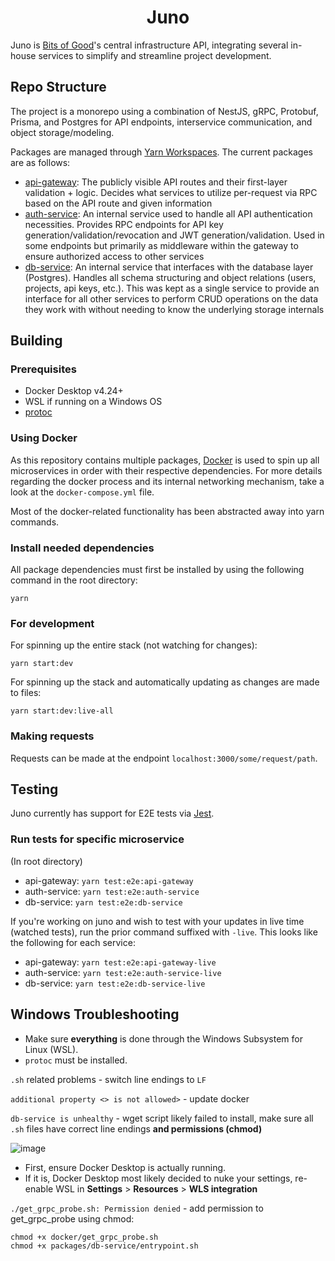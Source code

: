 
<h1 align="center">
  Juno
</h1>

Juno is [Bits of Good](https://bitsofgood.org/)'s central infrastructure API, integrating several in-house services to simplify and streamline project development.

## Repo Structure
The project is a monorepo using a combination of NestJS, gRPC, Protobuf, Prisma, and Postgres for API endpoints, interservice communication, and object storage/modeling.

Packages are managed through [Yarn Workspaces](https://yarnpkg.com/features/workspaces). The current packages are as follows:

- [api-gateway](./packages/api-gateway/): The publicly visible API routes and their first-layer validation + logic. Decides what services to utilize per-request via RPC based on the API route and given information
- [auth-service](./packages/auth-service/): An internal service used to handle all API authentication necessities. Provides RPC endpoints for API key generation/validation/revocation and JWT generation/validation. Used in some endpoints but primarily as middleware within the gateway to ensure authorized access to other services
- [db-service](./packages/db-service/): An internal service that interfaces with the database layer (Postgres). Handles all schema structuring and object relations (users, projects, api keys, etc.). This was kept as a single service to provide an interface for all other services to perform CRUD operations on the data they work with without needing to know the underlying storage internals

## Building

### Prerequisites

- Docker Desktop v4.24+
- WSL if running on a Windows OS
- [protoc](https://github.com/protocolbuffers/protobuf)

### Using Docker

As this repository contains multiple packages, [Docker](https://www.docker.com/) is used to spin up all microservices in order with their respective dependencies. For more details regarding the docker process and its internal networking mechanism, take a look at the `docker-compose.yml` file.

Most of the docker-related functionality has been abstracted away into yarn commands.

### Install needed dependencies

All package dependencies must first be installed by using the following command in the root directory:
```
yarn
```

### For development
For spinning up the entire stack (not watching for changes):
```
yarn start:dev
```

For spinning up the stack and automatically updating as changes are made to files: 
```
yarn start:dev:live-all
```


### Making requests


Requests can be made at the endpoint `localhost:3000/some/request/path`.

## Testing

Juno currently has support for E2E tests via [Jest](https://jestjs.io/).

### Run tests for specific microservice

(In root directory)

- api-gateway: `yarn test:e2e:api-gateway`
- auth-service: `yarn test:e2e:auth-service`
- db-service: `yarn test:e2e:db-service`

If you're working on juno and wish to test with your updates in live time (watched tests), run the prior command suffixed with `-live`. This looks like the following for each service:

- api-gateway: `yarn test:e2e:api-gateway-live`
- auth-service: `yarn test:e2e:auth-service-live`
- db-service: `yarn test:e2e:db-service-live`

## Windows Troubleshooting
- Make sure **everything** is done through the Windows Subsystem for Linux (WSL).
- `protoc` must be installed.

`.sh` related problems - switch line endings to `LF`

`additional property <> is not allowed>` - update docker

`db-service is unhealthy` - wget script likely failed to install, make sure all `.sh` files have correct line endings **and permissions (chmod)**

![image](https://github.com/GTBitsOfGood/juno/assets/36551149/eff13fd4-f7a5-4acc-b3a6-d17399fefd4b)
- First, ensure Docker Desktop is actually running.
- If it is, Docker Desktop most likely decided to nuke your settings, re-enable WSL in **Settings** > **Resources** > **WLS integration**

`./get_grpc_probe.sh: Permission denied` - add permission to get_grpc_probe using chmod:

```
chmod +x docker/get_grpc_probe.sh
chmod +x packages/db-service/entrypoint.sh
```
